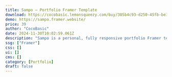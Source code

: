 ```yaml
---
title: Sampo — Portfolio Framer Template
download: https://cocobasic.lemonsqueezy.com/buy/305b4c93-d250-45fb-be18-9e58db56a8dc?aff=YGGpO5
demo: https://sampo.framer.website/
price: 39
author: "CocoBasic"
date: 2024-11-30T10:02:59.061Z
description: "Sampo is a personal, fully responsive portfolio Framer template suitable for creative individuals such as designers, freelancers and photographers to showcase their work."
ssg: ["Framer"]
css: []
ui: []
cms: []
category: [Portfolio]
draft: false
---
```

